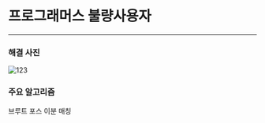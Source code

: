 # 프로그래머스 불량사용자

---

### 해결 사진

![123](https://user-images.githubusercontent.com/48646456/91291985-6aff3c00-e785-11ea-8d9d-bac33ce73b68.png)


### 주요 알고리즘

브루트 포스
이분 매칭